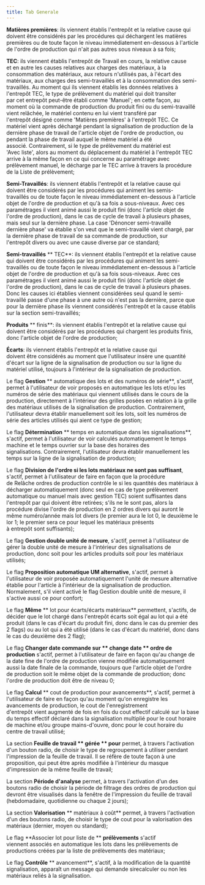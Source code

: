 ```yaml
---
title: Tab Generale
---
```


**Matières premières**: ils viennent établis l'entrepôt et la relative cause qui doivent être considérés par les procédures qui déchargent les matières premières ou de toute façon le niveau immédiatement en-dessous à l'article de l'ordre de production qui n'ait pas autres sous niveaux à sa fois;

**TEC**: ils viennent établis l'entrepôt de Travail en cours, la relative cause et en autre les causes relatives aux charges des matériaux, à la consommation des matériaux, aux retours n'utilisés pas, à l'écart des matériaux, aux charges des semi-travaillés et à la consommation des semi-travaillés. Au moment qui ils viennent établis les données relatives à l'entrepôt TEC, le type de prélèvement du matériel qui doit transiter par cet entrepôt peut-être établi comme 'Manuel'; en cette façon, au moment où la commande de production du produit fini ou du semi-travaillé vient relâchée, le matériel contenu en lui vient transféré par l'entrepôt désigné comme 'Matières premières' à l'entrepôt TEC. Ce matériel vient après déchargé pendant la signalisation de production de la dernière phase de travail de l'article objet de l'ordre de production, ou pendant la phase de travail auquel le même matériel a été associé. Contrairement, si le type de prélèvement du matériel est 'Avec liste', alors au moment du déplacement du matériel à l'entrepôt TEC arrive à la même façon en ce qui concerne au paramétrage avec prélèvement manuel, le décharge par le TEC arrive à travers la procédure de la Liste de prélèvement;

**Semi-Travaillés**: ils viennent établis l'entrepôt et la relative cause qui doivent être considérés par les procédures qui animent les semis-travaillés ou de toute façon le niveau immédiatement en-dessous à l'article objet de l'ordre de production et qu'à sa fois a sous-niveaux. Avec ces paramétrages il vient animé aussi le produit fini (donc l'article objet de l'ordre de production), dans le cas de cycle de travail à plusieurs phases, mais seul sur la dernière phase. La case 'Dénoncer semi-travaillé dernière phase' va établie s'on veut que le semi-travaillé vient chargé, par la dernière phase de travail de sa commande de production, sur l'entrepôt divers ou avec une cause diverse par ce standard;

**Semi-travaillés** ** TEC**: ils viennent établis l'entrepôt et la relative cause qui doivent être considérés par les procédures qui animent les semi-travaillés ou de toute façon le niveau immédiatement en-dessous à l'article objet de l'ordre de production et qu'à sa fois sous-niveaux. Avec ces paramétrages il vient animé aussi le produit fini (donc l'article objet de l'ordre de production), dans le cas de cycle de travail à plusieurs phases. Donc les causes ici établies viennent considérées seul quand le semi-travaillé passe d'une phase à une autre où n'est pas la dernière, parce que pour la dernière phase ils viennent considérés l'entrepôt et la cause établis sur la section semi-travaillés;

**Produits** ** finis**: ils viennent établis l'entrepôt et la relative cause qui doivent être considérés par les procédures qui chargent les produits finis, donc l'article objet de l'ordre de production;

**Écarts**: ils viennent établis l'entrepôt et la relative cause qui doivent être considérés au moment que l'utilisateur insère une quantité d'écart sur la ligne de la signalisation de production ou sur la ligne du matériel utilisé, toujours à l'intérieur de la signalisation de production.

Le flag **Gestion** ** automatique des lots et des numéros de série**, s'actif, permet à l'utilisateur de voir proposés en automatique les lots et/ou les numéros de série des matériaux qui viennent utilisés dans le cours de la production, directement à l'intérieur des grilles posées en relation à la grille des matériaux utilisés de la signalisation de production. Contrairement, l'utilisateur devra établir manuellement soit les lots, soit les numéros de série des articles utilisés qui aient ce type de gestion;

Le flag **Détermination** ** temps en automatique dans les signalisations**, s'actif, permet à l'utilisateur de voir calculés automatiquement le temps machine et le temps ouvrier sur la base des horaires des signalisations. Contrairement, l'utilisateur devra établir manuellement les temps sur la ligne de la signalisation de production;

Le flag **Division de l'ordre si les lots matériaux ne sont pas suffisant**, s'actif, permet à l'utilisateur de faire en façon que la procédure de Relâche ordres de production contrôle le si les quantités des matériaux à décharger automatiquement (donc seul en cas de type prélèvement automatique ou manuel mais avec gestion TEC) soient suffisantes dans l'entrepôt par qui doivent être retirées; s'ils ne le sont pas, alors la procédure divise l'ordre de production en 2 ordres divers qui auront le même numéro/année mais lot divers (le premier aura le lot 0, le deuxième le lor 1; le premier sera ce pour lequel les matériaux présents à entrepôt sont suffisants);

Le flag **Gestion double unité de mesure**, s'actif, permet à l'utilisateur de gérer la double unité de mesure à l'intérieur des signalisations de production, donc soit pour les articles produits soit pour les matériaux utilisés;

Le flag **Proposition automatique UM alternative**, s'actif, permet à l'utilisateur de voir proposée automatiquement l'unité de mesure alternative établie pour l'article à l'intérieur de la signalisation de production. Normalement, s'il vient activé le flag Gestion double unité de mesure, il s'active aussi ce pour confort;

Le flag **Même** ** lot pour écarts/écarts matériaux** permettent, s'actifs, de décider que le lot chargé dans l'entrepôt écarts soit égal au lot qui a été produit (dans le cas d'écart du produit fini, donc dans le cas du premier des 2 flags) ou au lot qui a été utilisé (dans le cas d'écart du matériel, donc dans le cas du deuxième des 2 flag);

Le flag **Changer date commande sur ** **change date** ** ordre de production** s'actif, permet à l'utilisateur de faire en façon qu'au change de la date fine de l'ordre de production vienne modifiée automatiquement aussi la date finale de la commande, toujours que l'article objet de l'ordre de production soit le même objet de la commande de production; donc l'ordre de production doit être de niveau 0;

Le flag **Calcul** ** cout de production pour avancements**, s'actif, permet à l'utilisateur de faire en façon qu'au moment qu'on enregistre les avancements de production, le cout de l'enregistrement d'entrepôt vient augmenté de fois en fois du cout effectif calculé sur la base du temps effectif déclaré dans la signalisation multiplié pour le cout horaire de machine et/ou groupe mains-d'ouvre, donc pour le cout horaire du centre de travail utilisé;

La section **Feuille de travail ** **gérée** ** pour** permet, à travers l'activation d'un bouton radio, de choisir le type de regroupement à utiliser pendant l'impression de la feuille de travail. Il se réfère de toute façon à une proposition, qui peut être après modifiée à l'intérieur du masque d'impression de la même feuille de travail;

La section **Période d'analyse** permet, à travers l'activation d'un des boutons radio de choisir la période de filtrage des ordres de production qui devront être visualisés dans la fenêtre de l'impression du feuille de travail (hebdomadaire, quotidienne ou chaque 2 jours);

La section **Valorisation** ** matériaux à coût** permet, à travers l'activation d'un des boutons radio, de choisir le type de cout pour la valorisation des matériaux (dernier, moyen ou standard);

Le flag **Associer lot pour liste de ** **prélèvements** s'actif viennent associés en automatique les lots dans les prélèvements de productions créées par la liste de prélèvements des matériaux;

Le flag **Contrôle** ** avancement**, s'actif, à la modification de la quantité signalisation, apparaît un message qui demande sirecalculer ou non les matériaux reliés à la signalisation.






